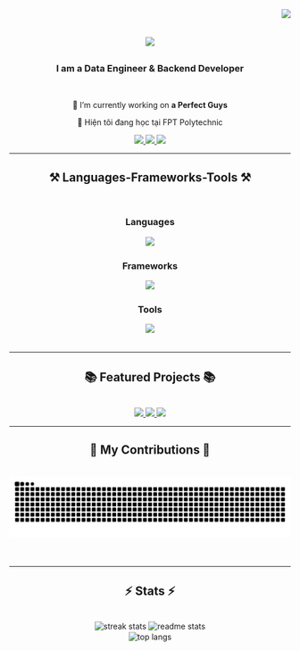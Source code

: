 <img align="right" src="https://visitor-badge.laobi.icu/badge?page_id=salesp07.salesp07" />

<h1 align="center">
    <img src="https://readme-typing-svg.herokuapp.com/?font=Righteous&size=35&center=true&vCenter=true&width=500&height=70&duration=4000&lines=Hi+There!+👋;+I'm+Nguyen+Tuan+Anh;" />
</h1>

<h3 align="center">I am a Data Engineer & Backend Developer</h3>

<br/>

<div align="center">
 
 🔭 I’m currently working on **a Perfect Guys**
 
 🌱 Hiện tôi đang học tại FPT Polytechnic
 
</div>

<div align="center"> 
  <a href="mailto:pedro.sales.anhndt25@gmail.com">
    <img src="https://img.shields.io/badge/Gmail-333333?style=for-the-badge&logo=gmail&logoColor=red" />
  </a>
  <a href="https://linkedin.com/in/pedro-sales-muniz" target="_blank">
    <img src="https://img.shields.io/badge/LinkedIn-0077B5?style=for-the-badge&logo=linkedin&logoColor=white" target="_blank" />
  </a>
  <a href="https://salesp07.github.io" target="_blank">
    <img src="https://img.shields.io/badge/Portfolio-FF5722?style=for-the-badge&logo=todoist&logoColor=white" target="_blank" />
  </a>
</div>

<hr/>

<h2 align="center">⚒️ Languages-Frameworks-Tools ⚒️</h2>
<br/>
<div align="center">
    <h3>Languages</h3>
    <img src="https://skillicons.dev/icons?i=python,javascript,typescript,c,java,r" />
    <h3>Frameworks</h3>
    <img src="https://skillicons.dev/icons?i=nodejs,react,nextjs,express,flask" />
    <h3>Tools</h3>
    <img src="https://skillicons.dev/icons?i=git,github,vscode,figma,firebase,mongodb,mysql,bootstrap,mui,tailwind" />
</div>

<br/>
<hr/>

<h2 align="center">📚 Featured Projects 📚</h2>
<br/>
<div align="center">
    <a href="https://github.com/salesp07/project1" target="_blank">
        <img src="https://img.shields.io/badge/Project1-Informative%20Description-green?style=for-the-badge" />
    </a>
    <a href="https://github.com/salesp07/project2" target="_blank">
        <img src="https://img.shields.io/badge/Project2-Informative%20Description-blue?style=for-the-badge" />
    </a>
    <a href="https://github.com/salesp07/project3" target="_blank">
        <img src="https://img.shields.io/badge/Project3-Informative%20Description-yellow?style=for-the-badge" />
    </a>
</div>

<hr/>

<div align="center">
    <h2>🐍 My Contributions 🐍</h2>
    <br>
    <img alt="snake eating my contributions" src="https://raw.githubusercontent.com/ntuananhdevs/ntuananhdevs/output/github-contribution-grid-snake.svg" />
    <br/><br/><br/>
  </div>
  
  <hr/>
  
  <h2 align="center">⚡ Stats ⚡</h2>
  <br>
  <div align="center">
    <img width=390 src="https://github-readme-streak-stats-salesp07.vercel.app/?user=ntuananhdevs&count_private=true&theme=react&border_radius=10" alt="streak stats"/>
    <img width=390 src="https://github-readme-stats-salesp07.vercel.app/api?username=ntuananhdevs&count_private=true&show_icons=true&theme=react&rank_icon=github&border_radius=10" alt="readme stats" />
    <br/>
    <img width=325 align="center" src="https://github-readme-stats-salesp07.vercel.app/api/top-langs/?username=ntuananhdevs&hide=HTML&langs_count=8&layout=compact&theme=react&border_radius=10&size_weight=0.5&count_weight=0.5&exclude_repo=github-readme-stats" alt="top langs" />
  </div>
  

